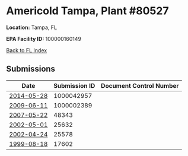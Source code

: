 # Americold Tampa,  Plant #80527

**Location:** Tampa, FL

**EPA Facility ID:** 100000160149

[Back to FL Index](../../index.md)

## Submissions

| Date | Submission ID | Document Control Number |
|------|--------------|-------------------------|
| [2014-05-28](submissions/1000042957.md) | 1000042957 |  |
| [2009-06-11](submissions/1000002389.md) | 1000002389 |  |
| [2007-05-22](submissions/48343.md) | 48343 |  |
| [2002-05-01](submissions/25632.md) | 25632 |  |
| [2002-04-24](submissions/25578.md) | 25578 |  |
| [1999-08-18](submissions/17602.md) | 17602 |  |
